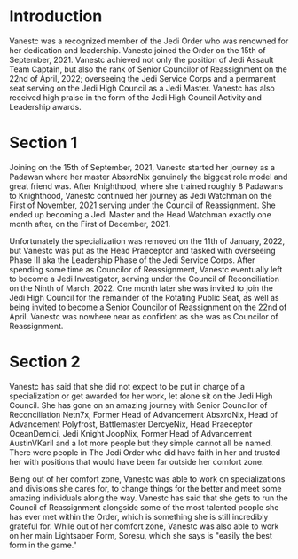 # Introduction

Vanestc was a recognized member of the Jedi Order who was renowned for her dedication and leadership.
Vanestc joined the Order on the 15th of September, 2021.
Vanestc achieved not only the position of Jedi Assault Team Captain, but also the rank of Senior Councilor of Reassignment on the 22nd of April, 2022; overseeing the Jedi Service Corps and a permanent seat serving on the Jedi High Council as a Jedi Master.
Vanestc has also received high praise in the form of the Jedi High Council Activity and Leadership awards.

# Section 1

Joining on the 15th of September, 2021, Vanestc started her journey as a Padawan where her master AbsxrdNix genuinely the biggest role model and great friend was.
After Knighthood, where she trained roughly 8 Padawans to Knighthood, Vanestc continued her journey as Jedi Watchman on the First of November, 2021 serving under the Council of Reassignment.
She ended up becoming a Jedi Master and the Head Watchman exactly one month after, on the First of December, 2021.

Unfortunately the specialization was removed on the 11th of January, 2022, but Vanestc was put as the Head Praeceptor and tasked with overseeing Phase III aka the Leadership Phase of the Jedi Service Corps.
After spending some time as Councilor of Reassignment, Vanestc eventually left to become a Jedi Investigator, serving under the Council of Reconciliation on the Ninth of March, 2022.
One month later she was invited to join the Jedi High Council for the remainder of the Rotating Public Seat, as well as being invited to become a Senior Councilor of Reassignment on the 22nd of April.
Vanestc was nowhere near as confident as she was as Councilor of Reassignment.

# Section 2

Vanestc has said that she did not expect to be put in charge of a specialization or get awarded for her work, let alone sit on the Jedi High Council.
She has gone on an amazing journey with Senior Councilor of Reconciliation Netn7x, Former Head of Advancement AbsxrdNix, Head of Advancement Polyfrost, Battlemaster DercyeNix, Head Praeceptor OceanDemici, Jedi Knight JoopNix, Former Head of Advancement AustinVKaril and a lot more people but they simple cannot all be named.
There were people in The Jedi Order who did have faith in her and trusted her with positions that would have been far outside her comfort zone.

Being out of her comfort zone, Vanestc was able to work on specializations and divisions she cares for, to change things for the better and meet some amazing individuals along the way.
Vanestc has said that she gets to run the Council of Reassignment alongside some of the most talented people she has ever met within the Order, which is something she is still incredibly grateful for.
While out of her comfort zone, Vanestc was also able to work on her main Lightsaber Form, Soresu, which she says is "easily the best form in the game."
